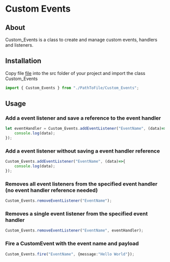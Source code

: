 # Custom Events

## About

Custom_Events is a class to create and manage custom events, handlers and listeners.

## Installation

Copy file [file](./Custom_Events.ts) into the src folder of your project and import the class Custom_Events

```typescript
import { Custom_Events } from "./PathToFile/Custom_Events";
```

## Usage

### Add a event listener and save a reference to the event handler

```typescript
let eventHandler = Custom_Events.addEventListener("EventName", (data)=>{
    console.log(data);
});
```

### Add a event listener without saving a event handler reference

```typescript
Custom_Events.addEventListener("EventName", (data)=>{
    console.log(data);
});
```

### Removes all event listeners from the specified event handler (no event handler reference needed)

```typescript
Custom_Events.removeEventListener("EventName");
```

### Removes a single event listener from the specified event handler

```typescript
Custom_Events.removeEventListener("EventName", eventHandler);
```

### Fire a CustomEvent with the event name and payload

```typescript
Custom_Events.fire("EventName", {message:"Hello World"});
```